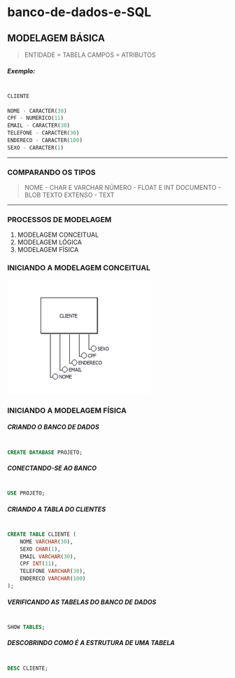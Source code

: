 # banco-de-dados-e-SQL

<h2> MODELAGEM BÁSICA </h2>

> ENTIDADE = TABELA
> CAMPOS = ATRIBUTOS

##### Exemplo:

```SQL

CLIENTE

NOME - CARACTER(30)
CPF - NUMERICO(11)
EMAIL - CARACTER(30)
TELEFONE - CARACTER(30)
ENDERECO - CARACTER(100)
SEXO - CARACTER(1)

```

----

### COMPARANDO OS TIPOS

> NOME - CHAR E VARCHAR
> NÚMERO - FLOAT E INT
> DOCUMENTO - BLOB
> TEXTO EXTENSO - TEXT

----

### PROCESSOS DE MODELAGEM

1. MODELAGEM CONCEITUAL
2. MODELAGEM LÓGICA
3. MODELAGEM FÍSICA

### INICIANDO A MODELAGEM CONCEITUAL

![GitHub Modelagem Conceitual](.github/img/modelagem-conceitual-01.png)

### INICIANDO A MODELAGEM FÍSICA


##### CRIANDO O BANCO DE DADOS

```SQL

CREATE DATABASE PROJETO;

```

#####  CONECTANDO-SE AO BANCO

```SQL

USE PROJETO;

```

##### CRIANDO A TABLA DO CLIENTES

```SQL

CREATE TABLE CLIENTE (
	NOME VARCHAR(30),
	SEXO CHAR(1),
	EMAIL VARCHAR(30),
	CPF INT(11),
	TELEFONE VARCHAR(30),
	ENDERECO VARCHAR(100)
);

```



##### VERIFICANDO AS TABELAS DO BANCO DE DADOS

```SQL

SHOW TABLES;

```

##### DESCOBRINDO COMO É A ESTRUTURA DE UMA TABELA

```SQL

DESC CLIENTE;

```
